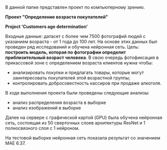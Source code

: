В данной папке представлен проект по компьютерному зрению.

**Проект "Определение возраста покупателей"**

**Project 'Сustomers age determination'**

Входные данные: датасет с более чем 7500 фотографий людей с указанием возраста - от 1 года до 100 лет. На основе этих данных был проведен ряд исследований и обучена нейронная сеть. Цель: **построить модель, которая по фотографии определит приблизительный возраст человека**. В свою очередь фотофиксация в прикассовой зоне с определением возраста клиентов нужна чтобы:
- анализировать покупки и предлагать товары, которые могут заинтересовать покупателей этой возрастной группы;
- контролировать добросовестность кассиров при продаже алкоголя.

В ходе выполнения проекта были проведены следующие анализы:
- анализ распределения возраста в выборке
- анализ изображений в выборке

Далее на сервере с графической картой (GPU) была обучена нейронная сеть, состоящая из 50 сверточных слоев архитектуры ResNet и 1 полносвязного слоя с 1 нейроном.

На тестовой выборке нейронная сеть показала результат со значением MAE 6.37.
